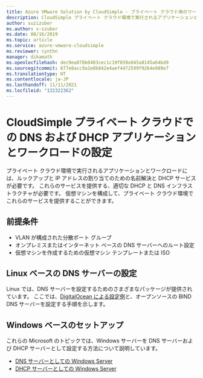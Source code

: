 ```yaml
---
title: Azure VMware Solution by CloudSimple - プライベート クラウド用のワークロード DNS と DHCP の設定
description: CloudSimple プライベート クラウド環境で実行されるアプリケーションとワークロードのために DNS および DHCP を設定する方法について説明します
author: suzizuber
ms.author: v-szuber
ms.date: 08/16/2019
ms.topic: article
ms.service: azure-vmware-cloudsimple
ms.reviewer: cynthn
manager: dikamath
ms.openlocfilehash: dec9ea878b0403cec1c19f039a945a8145a64bd9
ms.sourcegitcommit: 677e8acc9a2e8b842e4aef4472599f9264e989e7
ms.translationtype: HT
ms.contentlocale: ja-JP
ms.lasthandoff: 11/11/2021
ms.locfileid: "132322362"
---
```

# <a name="set-up-dns-and-dhcp-applications-and-workloads-in-your-cloudsimple-private-cloud"></a>CloudSimple プライベート クラウドでの DNS および DHCP アプリケーションとワークロードの設定

プライベート クラウド環境で実行されるアプリケーションとワークロードには、ルックアップと IP アドレスの割り当てのための名前解決と DHCP サービスが必要です。  これらのサービスを提供する、適切な DHCP と DNS インフラストラクチャが必要です。  仮想マシンを構成して、プライベート クラウド環境でこれらのサービスを提供することができます。  

## <a name="prerequisites"></a>前提条件

* VLAN が構成された分散ポート グループ
* オンプレミスまたはインターネット ベースの DNS サーバーへのルート設定
* 仮想マシンを作成するための仮想マシン テンプレートまたは ISO

## <a name="linux-based-dns-server-setup"></a>Linux ベースの DNS サーバーの設定

Linux では、DNS サーバーを設定するためのさまざまなパッケージが提供されています。  ここでは、[DigitalOcean による設定例](https://www.digitalocean.com/community/tutorials/how-to-configure-bind-as-a-private-network-dns-server-on-ubuntu-18-04)と、オープンソースの BIND DNS サーバーを設定する手順を示します。

## <a name="windows-based-setup"></a>Windows ベースのセットアップ

これらの Microsoft のトピックでは、Windows サーバーを DNS サーバーおよび DHCP サーバーとして設定する方法について説明しています。

* [DNS サーバーとしての Windows Server](/windows-server/networking/dns/dns-top)
* [DHCP サーバーとしての Windows Server](/windows-server/networking/technologies/dhcp/dhcp-top)

